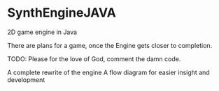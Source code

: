 # SynthEngineJAVA
2D game engine in Java

There are plans for a game, once the Engine gets closer to completion.

TODO:
Please for the love of God, comment the damn code.

A complete rewrite of the engine
A flow diagram for easier insight and development
